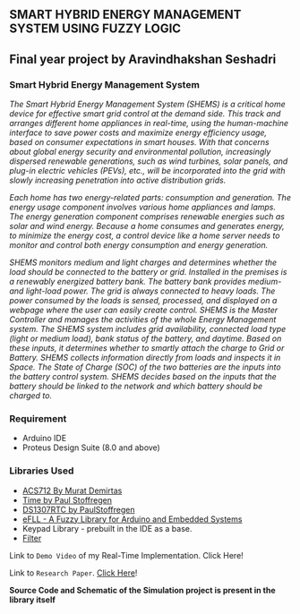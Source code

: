 ## **SMART HYBRID ENERGY MANAGEMENT SYSTEM USING FUZZY LOGIC**
## Final year project by Aravindhakshan Seshadri

### Smart Hybrid Energy Management System
*The Smart Hybrid Energy Management System (SHEMS) is a critical home device for effective smart grid control at the demand side. This track and arranges different home appliances in real-time, using the human-machine interface to save power costs and maximize energy efficiency usage, based on consumer expectations in smart houses. With that concerns about global energy security and environmental pollution, increasingly dispersed renewable generations, such as wind turbines, solar panels, and plug-in electric vehicles (PEVs), etc., will be incorporated into the grid with slowly increasing penetration into active distribution grids.*

_Each home has two energy-related parts: consumption and generation. The energy usage component involves various home appliances and lamps. The energy generation component comprises renewable energies such as solar and wind energy. Because a home consumes and generates energy, to minimize the energy cost, a control device like a home server needs to monitor and control both energy consumption and energy generation._

_SHEMS monitors medium and light charges and determines whether the load should be connected to the battery or grid. Installed in the premises is a renewably energized battery bank. The battery bank provides medium- and light-load power. The grid is always connected to heavy loads. The power consumed by the loads is sensed, processed, and displayed on a webpage where the user can easily create control. SHEMS is the Master Controller and manages the activities of the whole Energy Management system.
The SHEMS system includes grid availability, connected load type (light or medium load), bank status of the battery, and daytime. Based on these inputs, it determines whether to smartly attach the charge to Grid or Battery. SHEMS collects information directly from loads and inspects it in Space. The State of Charge (SOC) of the two batteries are the inputs into the battery control system. SHEMS decides based on the inputs that the battery should be linked to the network and which battery should be charged to._


### Requirement
- Arduino IDE
- Proteus Design Suite (8.0 and above)

### Libraries Used
- [ACS712 By Murat Demirtas](https://github.com/muratdemirtas/ACS712-arduino-1)
- [Time by Paul Stoffregen](https://github.com/PaulStoffregen/Time)
- [DS1307RTC by PaulStoffregen](https://github.com/PaulStoffregen/DS1307RTC)
- [eFLL - A Fuzzy Library for Arduino and Embedded Systems](https://github.com/zerokol/eFLL) 
- Keypad Library - prebuilt in the IDE as a base.
- [Filter](https://github.com/hideakitai/Filters)

Link to `Demo Video` of my Real-Time Implementation. Click Here!

Link to `Research Paper`. [Click Here](http://ijsrem.com/download/smart-hybrid-energy-management-system-using-fuzzy-logic/?wpdmdl=3568&masterkey=5eeec2d6ef2ff)!

**Source Code and Schematic of the Simulation project is present in the library itself**
